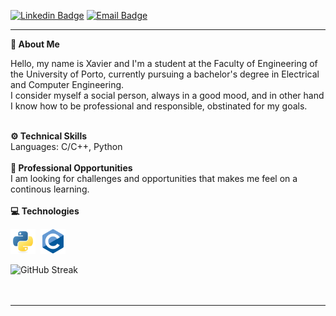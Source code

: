 
[![Linkedin Badge](https://img.shields.io/badge/-LinkedIn-blue?style=for-the-badge&logo=Linkedin&logoColor=white)](https://www.linkedin.com/in/xavier-alvess/)
[![Email Badge](https://img.shields.io/badge/-Email-4d0087?style=for-the-badge&logo=protonmail&cacheSeconds=3600&link=mailto:daniel.marquesedigital@gmail.com)](mailto:xavieralves.2003@outlook.com)

<hr/>

<summary><b>🚀 About Me</b></summary>
  
Hello, my name is Xavier and I'm a student at the Faculty of Engineering of the University of Porto, currently pursuing a bachelor's degree in Electrical and Computer Engineering.<br>
I consider myself a social person, always in a good mood, and in other hand I know how to be professional and responsible, obstinated for my goals.<br>
<br>

<summary><b>⚙️ Technical Skills</b></summary>
Languages: C/C++, Python<br>
<br>

<summary><b>💼 Professional Opportunities</b></summary>
I am looking for challenges and opportunities that makes me feel on a continous learning.<br>
<br>

<summary><b>💻 Technologies</b></summary>

<p>
  <img src="https://github.com/devicons/devicon/blob/master/icons/python/python-original.svg" title="Python" alt="Python" width="40" height="40"/>&nbsp;
    <img src="https://github.com/devicons/devicon/blob/master/icons/c/c-original.svg" title="C" alt="C" width="40" height="40"/>&nbsp;
</p>


<div>
  <img src="https://streak-stats.demolab.com?user=Xavier-Alves&theme=dark" alt="GitHub Streak" />
</div>

<div>
  <img vertical-align="baseline" src="https://github-readme-stats-nu-eight-50.vercel.app/api/top-langs/?username=Xavier-Alves&hide_progress=true&langs_count=6&theme=dark"  alt=""/>
</div>

<div>
  <img vertical-align="baseline" src="https://github-readme-stats-nu-eight-50.vercel.app/api?username=Xavier-Alves&show_icons=true&theme=dark&hide_title=true&rank_icon=github&hide_rank=true&hide=contribs"  alt=""/>
</div>

<hr/>

  <img src="https://komarev.com/ghpvc/?username=Xavier-Alves&style=flat-square&color=211B15" alt=""/>
